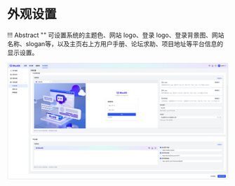 
# 外观设置
!!! Abstract "" 
    可设置系统的主题色、网站 logo、登录 logo、登录背景图、网站名称、slogan等，以及主页右上方用户手册、论坛求助、项目地址等平台信息的显示设置。

![主题设置](../../img/system/theme.png)